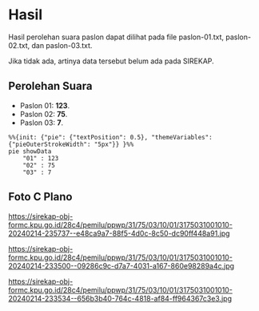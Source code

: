 # Hasil

Hasil perolehan suara paslon dapat dilihat pada file paslon-01.txt, paslon-02.txt, dan paslon-03.txt.

Jika tidak ada, artinya data tersebut belum ada pada SIREKAP.

## Perolehan Suara

 * Paslon 01: **123**.
 * Paslon 02: **75**.
 * Paslon 03: **7**.

```mermaid
%%{init: {"pie": {"textPosition": 0.5}, "themeVariables": {"pieOuterStrokeWidth": "5px"}} }%%
pie showData
    "01" : 123
    "02" : 75
    "03" : 7
```
## Foto C Plano

https://sirekap-obj-formc.kpu.go.id/28c4/pemilu/ppwp/31/75/03/10/01/3175031001010-20240214-235737--e48ca9a7-88f5-4d0c-8c50-dc90ff448a91.jpg

https://sirekap-obj-formc.kpu.go.id/28c4/pemilu/ppwp/31/75/03/10/01/3175031001010-20240214-233500--09286c9c-d7a7-4031-a167-860e98289a4c.jpg

https://sirekap-obj-formc.kpu.go.id/28c4/pemilu/ppwp/31/75/03/10/01/3175031001010-20240214-233534--656b3b40-764c-4818-af84-ff964367c3e3.jpg
